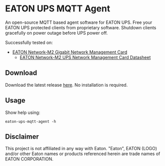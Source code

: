 # EATON UPS MQTT Agent

An open-source MQTT based agent software for EATON UPS.
Free your EATON UPS protected clients from proprietary software.
Shutdown clients gracefully on power outage before UPS power off.

Successfully tested on:

- [EATON Network-M2 Gigabit Network Management Card](https://www.eaton.com/us/en-us/catalog/backup-power-ups-surge-it-power-distribution/eaton-gigabit-network-card---na/network-m2.html)
    - [EATON Network-M2 UPS Network Management Card Datasheet](https://www.eaton.com/content/dam/eaton/products/backup-power-ups-surge-it-power-distribution/power-management-software-connectivity/eaton-gigabit-network-card/eaton-network-m2-user-guide.pdf)

## Download

Download the latest release [here](https://github.com/aximut/eaton-ups-mqtt-agent/releases/latest). No installation is required.

## Usage

Show help using:

```
eaton-ups-mqtt-agent -h
```

## Disclaimer

This project is not affiliated in any way with Eaton.
"Eaton", EATON (LOGO) and/or other Eaton names or products referenced herein are trade names of EATON CORPORATION.
